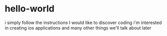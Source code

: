 # hello-world
i simply follow the instructions
I would like to discover coding 
i'm interested in creating ios applications
and many other things we'll talk about later
